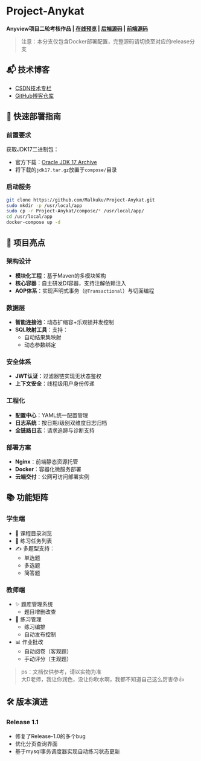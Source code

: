 # Project-Anykat

**Anyview项目二轮考核作品 | [在线预览](http://8.138.29.57) | [后端源码](https://github.com/Malkuku/Project-Anykat/tree/release-1.1) | [前端源码](https://github.com/Malkuku/Project-Anykat/tree/vue-release-1.1)**

> 注意：本分支仅包含Docker部署配置，完整源码请切换至对应的release分支

## 📬 技术博客
- [CSDN技术专栏](https://blog.csdn.net/2301_79760424)
- [GitHub博客仓库](https://github.com/Malkuku/MyBlog)


## 🚀 快速部署指南

### 前置要求
获取JDK17二进制包：
   - 官方下载：[Oracle JDK 17 Archive](https://www.oracle.com/java/technologies/javase/jdk17-archive-downloads.html)
   - 将下载的`jdk17.tar.gz`放置于`compose/`目录

### 启动服务
```bash
git clone https://github.com/Malkuku/Project-Anykat.git
sudo mkdir -p /usr/local/app
sudo cp -r Project-Anykat/compose/* /usr/local/app/
cd /usr/local/app
docker-compose up -d
```

## 🌟 项目亮点

### 架构设计
- **模块化工程**：基于Maven的多模块架构
- **核心容器**：自主研发DI容器，支持注解依赖注入
- **AOP体系**：实现声明式事务（`@Transactional`）与切面编程

### 数据层
- **智能连接池**：动态扩缩容+乐观锁并发控制
- **SQL映射工具**：支持：
    - 自动结果集映射
    - 动态参数绑定

### 安全体系
- **JWT认证**：过滤器链实现无状态鉴权
- **上下文安全**：线程级用户身份传递

### 工程化
- **配置中心**：YAML统一配置管理
- **日志系统**：按日期/级别双维度日志归档
- **全链路日志**：请求追踪与诊断支持

### 部署方案
- **Nginx**：前端静态资源托管
- **Docker**：容器化微服务部署
- **云端交付**：公网可访问部署实例

## 📚 功能矩阵

### 学生端
- 📖 课程目录浏览
- 📝 练习任务列表
- ✍️ 多题型支持：
    - 单选题
    - 多选题
    - 简答题

### 教师端
- ✨ 题库管理系统
    - 题目增删改查
- 🎯 练习管理
    - 练习编排
    - 自动发布控制
- 📊 作业批改
    - 自动阅卷（客观题）
    - 手动评分（主观题）
      
>ps：文档仅供参考，请以实物为准<br>
>大D老师，我让你润色，没让你吹水啊，我都不知道自己这么厉害😰👍

## 🛠️ 版本演进

### Release 1.1
- 修复了Release-1.0的多个bug
- 优化分页查询界面
- 基于mysql事务调度器实现自动练习状态更新

